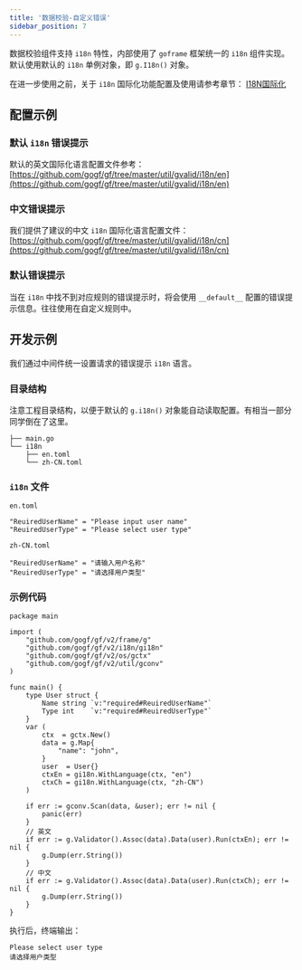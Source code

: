 ```yaml
---
title: '数据校验-自定义错误'
sidebar_position: 7
---
```


数据校验组件支持 `i18n` 特性，内部使用了 `goframe` 框架统一的 `i18n` 组件实现。默认使用默认的 `i18n` 单例对象，即 `g.I18n()` 对象。

在进一步使用之前，关于 `i18n` 国际化功能配置及使用请参考章节： [I18N国际化](output/goframe-v2.5-md/核心组件/I18N国际化)

## 配置示例

### 默认 `i18n` 错误提示

默认的英文国际化语言配置文件参考： [https://github.com/gogf/gf/tree/master/util/gvalid/i18n/en](https://github.com/gogf/gf/tree/master/util/gvalid/i18n/en)

### 中文错误提示

我们提供了建议的中文 `i18n` 国际化语言配置文件： [https://github.com/gogf/gf/tree/master/util/gvalid/i18n/cn](https://github.com/gogf/gf/tree/master/util/gvalid/i18n/cn)

### 默认错误提示

当在 `i18n` 中找不到对应规则的错误提示时，将会使用 `__default__` 配置的错误提示信息。往往使用在自定义规则中。

## 开发示例

我们通过中间件统一设置请求的错误提示 `i18n` 语言。

### 目录结构

注意工程目录结构，以便于默认的 `g.i18n()` 对象能自动读取配置。有相当一部分同学倒在了这里。

```
├── main.go
└── i18n
    ├── en.toml
    └── zh-CN.toml
```

### `i18n` 文件

`en.toml`

```
"ReuiredUserName" = "Please input user name"
"ReuiredUserType" = "Please select user type"
```

`zh-CN.toml`

```
"ReuiredUserName" = "请输入用户名称"
"ReuiredUserType" = "请选择用户类型"
```

### 示例代码

```
package main

import (
	"github.com/gogf/gf/v2/frame/g"
	"github.com/gogf/gf/v2/i18n/gi18n"
	"github.com/gogf/gf/v2/os/gctx"
	"github.com/gogf/gf/v2/util/gconv"
)

func main() {
	type User struct {
		Name string `v:"required#ReuiredUserName"`
		Type int    `v:"required#ReuiredUserType"`
	}
	var (
		ctx  = gctx.New()
		data = g.Map{
			"name": "john",
		}
		user  = User{}
		ctxEn = gi18n.WithLanguage(ctx, "en")
		ctxCh = gi18n.WithLanguage(ctx, "zh-CN")
	)

	if err := gconv.Scan(data, &user); err != nil {
		panic(err)
	}
	// 英文
	if err := g.Validator().Assoc(data).Data(user).Run(ctxEn); err != nil {
		g.Dump(err.String())
	}
	// 中文
	if err := g.Validator().Assoc(data).Data(user).Run(ctxCh); err != nil {
		g.Dump(err.String())
	}
}
```

执行后，终端输出：

```
Please select user type
请选择用户类型
```
